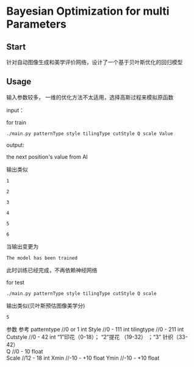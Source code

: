 # Bayesian Optimization for multi Parameters

## Start

针对自动图像生成和美学评价网络，设计了一个基于贝叶斯优化的回归模型

## Usage

输入参数较多， 一维的优化方法不太适用，选择高斯过程来模拟原函数

input：

for train

``./main.py patternType style tilingType cutStyle Q scale Value``

output:

the next position's value from AI 

输出类似

    1

    2
    
    3

    4

    5

    6

当输出变更为

    The model has been trained

此时训练已经完成，不再依赖神经网络

for test  

``./main.py patternType style tilingType cutStyle Q scale``

输出类似(贝叶斯预估图像美学分)

    5



参数 参考
	patterntype    //0 or 1 int
	Style   //0 - 111 int
	tilingtype   //0 - 211 int
	Cutstyle    //0 - 42 int                                “1”印花（0-18）； “2”提花 （19-32） ；“3” 针织（33-42）  
	Q    //0 - 10 float  
	Scale    //12 - 18 int
	Xmin    //-10 - +10 float
	Ymin   //-10 - +10 float